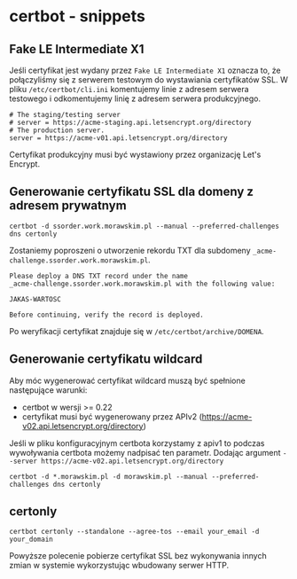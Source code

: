 # certbot - snippets

## Fake LE Intermediate X1

Jeśli certyfikat jest wydany przez `Fake LE Intermediate X1` oznacza to, że połączyliśmy się z serwerem testowym do wystawiania certyfikatów SSL.
W pliku `/etc/certbot/cli.ini` komentujemy linie z adresem serwera testowego i odkomentujemy linię z adresem serwera produkcyjnego.

```
# The staging/testing server
# server = https://acme-staging.api.letsencrypt.org/directory
# The production server.
server = https://acme-v01.api.letsencrypt.org/directory
```

Certyfikat produkcyjny musi być wystawiony przez organizację Let's Encrypt.


## Generowanie certyfikatu SSL dla domeny z adresem prywatnym

```
certbot -d ssorder.work.morawskim.pl --manual --preferred-challenges dns certonly
```

Zostaniemy poproszeni o utworzenie rekordu TXT dla subdomeny `_acme-challenge.ssorder.work.morawskim.pl`.

```
Please deploy a DNS TXT record under the name
_acme-challenge.ssorder.work.morawskim.pl with the following value:

JAKAS-WARTOSC

Before continuing, verify the record is deployed.
```

Po weryfikacji certyfikat znajduje się w `/etc/certbot/archive/DOMENA`.


## Generowanie certyfikatu wildcard

Aby móc wygenerować certyfikat wildcard muszą być spełnione następujące warunki:
* certbot w wersji >= 0.22
* certyfikat musi być wygenerowany przez APIv2 (https://acme-v02.api.letsencrypt.org/directory)

Jeśli w pliku konfiguracyjnym certbota korzystamy z apiv1 to podczas wywoływania certbota możemy nadpisać ten parametr. Dodając argument `--server https://acme-v02.api.letsencrypt.org/directory`

```
certbot -d *.morawskim.pl -d morawskim.pl --manual --preferred-challenges dns certonly
```

## certonly

`certbot certonly --standalone --agree-tos --email your_email -d your_domain`

Powyższe polecenie pobierze certyfikat SSL bez wykonywania innych zmian w systemie wykorzystując wbudowany serwer HTTP.
